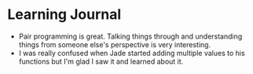 # Learning Journal

- Pair programming is great. Talking things through and understanding things from someone else's perspective is very interesting.
- I was really confused when Jade started adding multiple values to his functions but I'm glad I saw it and learned about it. 